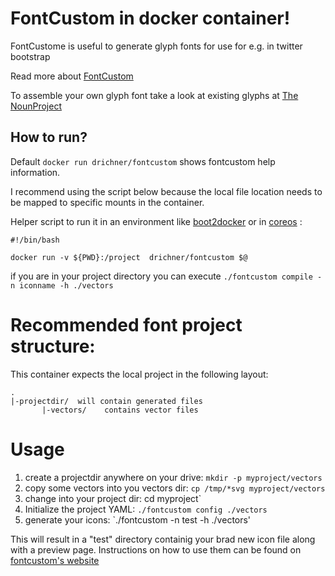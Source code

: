 FontCustom in docker container!
==============================

FontCustome is useful to generate glyph fonts for use for e.g. in twitter bootstrap

Read more about [FontCustom][1] 

To assemble your own glyph font take a look at existing glyphs at [The NounProject][3]



How to run?
-----------

Default `docker run drichner/fontcustom` shows fontcustom help information.

I recommend using the script below because the local file location needs to be mapped to specific mounts in the container.



Helper script to run it in an environment like [boot2docker][2] or in [coreos][4] :

	#!/bin/bash
	
	docker run -v ${PWD}:/project  drichner/fontcustom $@

if you are in your project directory you can execute ```./fontcustom compile -n iconname -h ./vectors ```

Recommended font project structure:
===================================

This container expects the local project in the following layout:

    .
    |-projectdir/  will contain generated files
           |-vectors/    contains vector files


Usage
=====

1. create a projectdir anywhere on your drive: `mkdir -p myproject/vectors`
2. copy some vectors into you vectors dir: `cp /tmp/*svg myproject/vectors`
3. change into your project dir: cd myproject`
4. Initialize the project YAML: `./fontcustom config ./vectors`
5. generate your icons: `./fontcustom -n test -h ./vectors'

This will result in a "test" directory containig your brad new icon file along with a preview page. Instructions on how to use them can be found on [fontcustom's website][1]

  [1]: http://fontcustom.com/
  [2]: https://docs.docker.com/installation/mac/
  [3]: http://thenounproject.com/
  [4]: https://coreos.com/